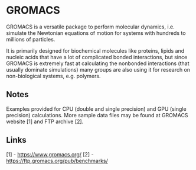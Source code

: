 # GROMACS

GROMACS is a versatile package to perform molecular dynamics, i.e. simulate the Newtonian equations of motion for systems with hundreds to millions of particles.

It is primarily designed for biochemical molecules like proteins, lipids and nucleic acids that have a lot of complicated bonded interactions, but since GROMACS is extremely fast at calculating the nonbonded interactions (that usually dominate simulations) many groups are also using it for research on non-biological systems, e.g. polymers.

## Notes

Examples provided for CPU (double and single precision) and GPU (single precision) calculations.
More sample data files may be found at GROMACS website [1] and FTP archive [2].

## Links

[1] - https://www.gromacs.org/
[2] - https://ftp.gromacs.org/pub/benchmarks/
